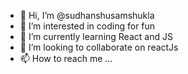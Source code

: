 - 👋 Hi, I’m @sudhanshusamshukla
- 👀 I’m interested in coding for fun
- 🌱 I’m currently learning React and JS
- 💞️ I’m looking to collaborate on reactJs
- 📫 How to reach me ...

<!---
sudhanshusamshukla/sudhanshusamshukla is a ✨ special ✨ repository because its `README.md` (this file) appears on your GitHub profile.
You can click the Preview link to take a look at your changes.
--->
